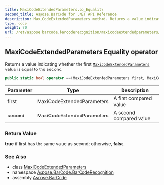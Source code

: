 ```yaml
---
title: MaxiCodeExtendedParameters.op_Equality
second_title: Aspose.BarCode for .NET API Reference
description: MaxiCodeExtendedParameters method. Returns a value indicating whether the first MaxiCodeExtendedParameters value is equal to the second
type: docs
weight: 70
url: /net/aspose.barcode.barcoderecognition/maxicodeextendedparameters/op_equality/
---
```

## MaxiCodeExtendedParameters Equality operator

Returns a value indicating whether the first [`MaxiCodeExtendedParameters`](../) value is equal to the second.

```csharp
public static bool operator ==(MaxiCodeExtendedParameters first, MaxiCodeExtendedParameters second)
```

| Parameter | Type | Description |
| --- | --- | --- |
| first | MaxiCodeExtendedParameters | A first compared value |
| second | MaxiCodeExtendedParameters | A second compared value |

### Return Value

**true** if first has the same value as second; otherwise, **false**.

### See Also

* class [MaxiCodeExtendedParameters](../)
* namespace [Aspose.BarCode.BarCodeRecognition](../../../aspose.barcode.barcoderecognition/)
* assembly [Aspose.BarCode](../../../)


